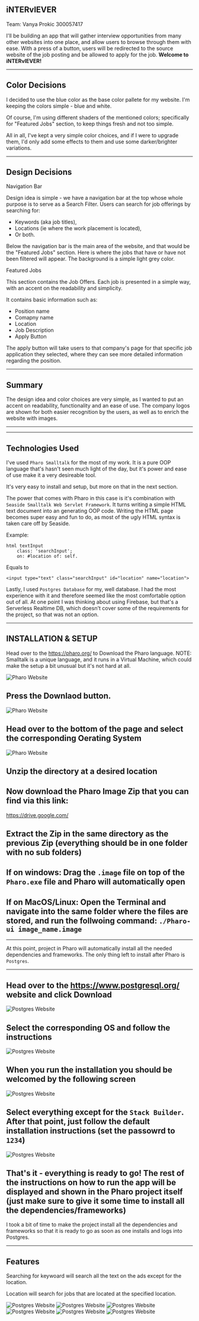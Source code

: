 **iNTERvIEVER**
-
Team: Vanya Prokic 300057417

I'll be building an app that will gather interview opportunities from many other websites into one place, and allow users to browse through them with ease. With a press of a button, users will be redirected to the source website of the job posting and be allowed to apply for the job. **Welcome to iNTERvIEVER!**

---
**Color Decisions**
-

I decided to use the blue color as the base color pallete for my website. I'm keeping the colors simple - blue and white.

Of course, I'm using different shaders of the mentioned colors; specifically for "Featured Jobs" section, to keep things fresh and not too simple.

All in all, I've kept a very simple color choices, and if I were to upgrade them, I'd only add some effects to them and use some darker/brighter variations.

---
**Design Decisions**
-

Navigation Bar

Design idea is simple - we have a navigation bar at the top whose whole purpose is to serve as a Search Filter. Users can search for job offerings by searching for:
- Keywords (aka job titles),
- Locations (ie where the work placement is located),
- Or both.

Below the navigation bar is the main area of the website, and that would be the "Featured Jobs" section. Here is where the jobs that have or have not been filtered will appear. The background is a simple light grey color.

Featured Jobs

This section contains the Job Offers. Each job is presented in a simple  way, with an accent on the readability and simplicity. 

It contains basic information such as:
- Position name
- Comapny name
- Location
- Job Description
- Apply Button

The apply button will take users to that company's page for that specific job application they selected, where they can see more detailed information regarding the position.

---
**Summary**
-
The design idea and color choices are very simple, as I wanted to put an accent on readability, functionality and an ease of use. The company logos are shown for both easier recognition by the users, as well as to enrich the website with images.

---
---
**Technologies Used**
-
I've used `Pharo Smalltalk` for the most of my work. It is a pure OOP language that's hasn't seen much light of the day, but it's power and ease of use make it a very desireable tool.

It's very easy to install and setup, but more on that in the next section. 

The power that comes with Pharo in this case is it's combination with `Seaside Smalltalk Web Servlet Framework`. It turns writing a simple HTML text document into an generating OOP code. Writing the HTML page becomes super easy and fun to do, as most of the ugly HTML syntax is taken care off by Seaside.


Example:
```
html textInput
    class: 'searchInput';
    on: #location of: self.
```
Equals to
```
<input type="text" class="searchInput" id="location" name="location">
```

Lastly, I used `Postgres Database` for my, well database. I had the most experience with it and therefore seemed like the most comfortable option out of all. At one point I was thinking about using Firebase, but that's a Serverless Realtime DB, which doesn't cover some of the requirements for the project, so that was not an option.

---
**INSTALLATION & SETUP**
-
Head over to the https://pharo.org/ to Download the Pharo language. 
NOTE: Smalltalk is a unique language, and it runs in a Virtual Machine, which could make the setup a bit unusual but it's not hard at all.

![Pharo Website](https://i.imgur.com/W0O4RdF.png)

Press the Downlaod button.
-
![Pharo Website](https://i.imgur.com/1dd0sL6.png)

Head over to the bottom of the page and select the corresponding Oerating System
-
![Pharo Website](https://i.imgur.com/95xDNe6.png)

Unzip the directory at a desired location
-

Now download the Pharo Image Zip that you can find via this link:
-
https://drive.google.com/

Extract the Zip in the same directory as the previous Zip (everything should be in one folder with no sub folders)
-

**If on windows:** Drag the `.image` file on top of the `Pharo.exe` file and Pharo will automatically open
-

**If on MacOS/Linux:** Open the Terminal and navigate into the same folder where the files are stored, and run the follwoing command: `./Pharo-ui image_name.image`
-


---
At this point, project in Pharo will automatically install all the needed dependencies and frameworks. The only thing left to install after Pharo is `Postgres`.

---
Head over to the https://www.postgresql.org/ website and click Download
-
![Postgres Website](https://i.imgur.com/AMcrnKL.png)


Select the corresponding OS and follow the instructions
-
![Postgres Website](https://i.imgur.com/9SISC53.png)


When you run the installation you should be welcomed by the following screen
-
![Postgres Website](https://i.imgur.com/Qmcw79P.png)


Select everything except for the `Stack Builder`. After that point, just follow the default installation instructions (set the passowrd to `1234`)
-
![Postgres Website](https://i.imgur.com/6QNbvwv.png)

That's it - everything is ready to go! The rest of the instructions on how to run the app will be displayed and shown in the Pharo project itself (just make sure to give it some time to install all the dependencies/frameworks)
-
I took a bit of time to make the project install all the dependencies and frameworks so that it is ready to go as soon as one installs and logs into Postgres.

---
**Features**
-

Searching for keywoard will search all the text on the ads except for the location.

Location will search for jobs that are located at the specified location.

![Postgres Website](https://i.imgur.com/6QNbvwv.png)
![Postgres Website](https://i.imgur.com/6QNbvwv.png)
![Postgres Website](https://i.imgur.com/6QNbvwv.png)
![Postgres Website](https://i.imgur.com/6QNbvwv.png)
![Postgres Website](https://i.imgur.com/6QNbvwv.png)
![Postgres Website](https://i.imgur.com/6QNbvwv.png)